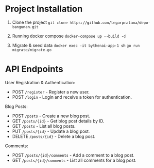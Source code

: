 # Project Installation

1. Clone the project
   `git clone https://github.com/tegarpratama/depo-bangunan.git`

2. Running docker compose
   `docker-compose up --build -d`

3. Migrate & seed data
   `docker exec -it bythenai-app-1 sh`
   `go run migrate/migrate.go`

# API Endpoints

User Registration & Authentication:

- POST `/register` - Register a new user.
- POST `/login` - Login and receive a token for authentication.

Blog Posts:

- POST `/posts` - Create a new blog post.
- GET `/posts/{id}` - Get blog post details by ID.
- GET `/posts` - List all blog posts.
- PUT `/posts/{id}` - Update a blog post.
- DELETE `/posts/{id}` - Delete a blog post.

Comments:

- POST `/posts/{id}/comments` - Add a comment to a blog post.
- GET `/posts/{id}/comments` - List all comments for a blog post.
